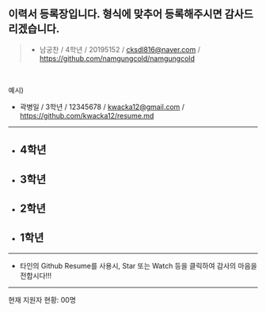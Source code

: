 
## 이력서 등록장입니다. 형식에 맞추어 등록해주시면 감사드리겠습니다.

>  - 남궁찬 / 4학년 / 20195152 / cksdl816@naver.com / https://github.com/namgungcold/namgungcold
<br>

예시)
  - 곽병일 / 3학년 / 12345678 / kwacka12@gmail.com / https://github.com/kwacka12/resume.md


*  *  *
  
* **4학년**
  - 

  
* **3학년**
  - 


* **2학년**
  - 


* **1학년**
  - 


*  *  *

  - 타인의 Github Resume를 사용시, Star 또는 Watch 등을 클릭하여 감사의 마음을 전합시다!!!
  
*  *  *
현재 지원자 현황: 00명
